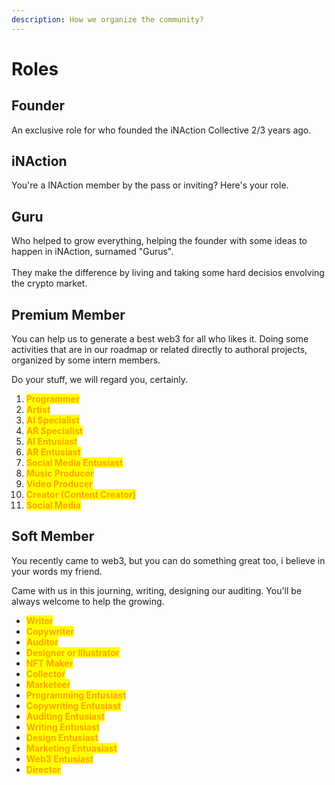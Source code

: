 ```yaml
---
description: How we organize the community?
---
```


# Roles

## Founder

An exclusive role for who founded the iNAction Collective 2/3 years ago.

## iNAction

You're a INAction member by the pass or inviting? Here's your role.

## Guru

Who helped to grow everything, helping the founder with some ideas to happen in iNAction, surnamed "Gurus".\
\
They make the difference by living and taking some hard decisios envolving the crypto market.

## Premium Member

You can help us to generate a best web3 for all who likes it. Doing some activities that are in our roadmap or related directly to authoral projects, organized by some intern members.

Do your stuff, we will regard you, certainly.

1. <mark style="color:orange;">**Programmer**</mark>
2. <mark style="color:orange;">**Artist**</mark>
3. <mark style="color:orange;">**AI Specialist**</mark>
4. <mark style="color:orange;">**AR Specialist**</mark>
5. <mark style="color:orange;">**AI Entusiast**</mark>
6. <mark style="color:orange;">**AR Entusiast**</mark>
7. <mark style="color:orange;">**Social Media Entusiast**</mark>
8. <mark style="color:orange;">**Music Producer**</mark>
9. <mark style="color:orange;">**Video Producer**</mark>
10. <mark style="color:orange;">**Creator (Content Creator)**</mark>
11. <mark style="color:orange;">**Social Media**</mark>

## Soft Member

You recently came to web3, but you can do something great too, i believe in your words my friend.

Came with us in this journing, writing, designing our auditing. You'll be always welcome to help the growing.

* <mark style="color:orange;">**Writer**</mark>
* <mark style="color:orange;">**Copywriter**</mark>
* <mark style="color:orange;">**Auditor**</mark>
* <mark style="color:orange;">**Designer or Illustrator**</mark>
* <mark style="color:orange;">**NFT Maker**</mark>
* <mark style="color:orange;">**Collector**</mark>
* <mark style="color:orange;">**Marketeer**</mark>
* <mark style="color:orange;">**Programming Entusiast**</mark>
* <mark style="color:orange;">**Copywriting Entusiast**</mark>
* <mark style="color:orange;">**Auditing Entusiast**</mark>
* <mark style="color:orange;">**Writing Entusiast**</mark>
* <mark style="color:orange;">**Design Entusiast**</mark>
* <mark style="color:orange;">**Marketing Entuasiast**</mark>
* <mark style="color:orange;">**Web3 Entusiast**</mark>
* <mark style="color:orange;">**Director**</mark>
